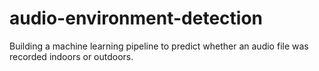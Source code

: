 # audio-environment-detection
Building a machine learning pipeline to predict whether an audio file was recorded indoors or outdoors.
